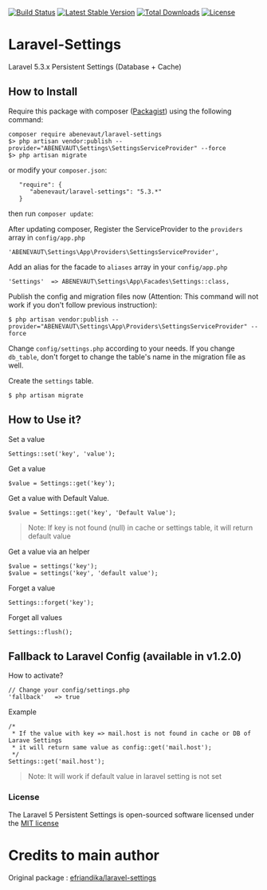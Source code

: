 [![Build Status](https://travis-ci.org/abenevaut/laravel-settings.svg?branch=master)](https://travis-ci.org/abenevaut/laravel-settings)
[![Latest Stable Version](https://poser.pugx.org/abenevaut/laravel-settings/v/stable.svg)](https://packagist.org/packages/abenevaut/laravel-settings)
[![Total Downloads](https://poser.pugx.org/abenevaut/laravel-settings/downloads.svg)](https://packagist.org/packages/abenevaut/laravel-settings)
[![License](https://poser.pugx.org/abenevaut/laravel-settings/license.svg)](https://packagist.org/packages/abenevaut/laravel-settings)

# Laravel-Settings
Laravel 5.3.x Persistent Settings (Database + Cache)

## How to Install

Require this package with composer ([Packagist](https://packagist.org/packages/abenevaut/laravel-settings)) using the following command:

    composer require abenevaut/laravel-settings
    $> php artisan vendor:publish --provider="ABENEVAUT\Settings\SettingsServiceProvider" --force
    $> php artisan migrate

or modify your `composer.json`:

       "require": {
          "abenevaut/laravel-settings": "5.3.*"
       }

then run `composer update`:

After updating composer, Register the ServiceProvider to the `providers` array in `config/app.php`

    'ABENEVAUT\Settings\App\Providers\SettingsServiceProvider',

Add an alias for the facade to `aliases` array in  your `config/app.php`

    'Settings'  => ABENEVAUT\Settings\App\Facades\Settings::class,

Publish the config and migration files now (Attention: This command will not work if you don't follow previous instruction):

    $ php artisan vendor:publish --provider="ABENEVAUT\Settings\App\Providers\SettingsServiceProvider" --force

Change `config/settings.php` according to your needs. If you change `db_table`, don't forget to change the table's name
in the migration file as well.

Create the `settings` table.

    $ php artisan migrate


## How to Use it?

Set a value

    Settings::set('key', 'value');

Get a value

    $value = Settings::get('key');

Get a value with Default Value.

    $value = Settings::get('key', 'Default Value');

> Note: If key is not found (null) in cache or settings table, it will return default value

Get a value via an helper

    $value = settings('key');
    $value = settings('key', 'default value');

Forget a value

    Settings::forget('key');

Forget all values

    Settings::flush();

## Fallback to Laravel Config (available in v1.2.0)

How to activate?

    // Change your config/settings.php
    'fallback'   => true

Example

    /*
     * If the value with key => mail.host is not found in cache or DB of Larave Settings
     * it will return same value as config::get('mail.host');
     */
    Settings::get('mail.host');

> Note: It will work if default value in laravel setting is not set

### License

The Laravel 5 Persistent Settings is open-sourced software licensed under the [MIT license](http://opensource.org/licenses/MIT)

# Credits to main author

Original package : [efriandika/laravel-settings](https://github.com/efriandika/laravel-settings)
